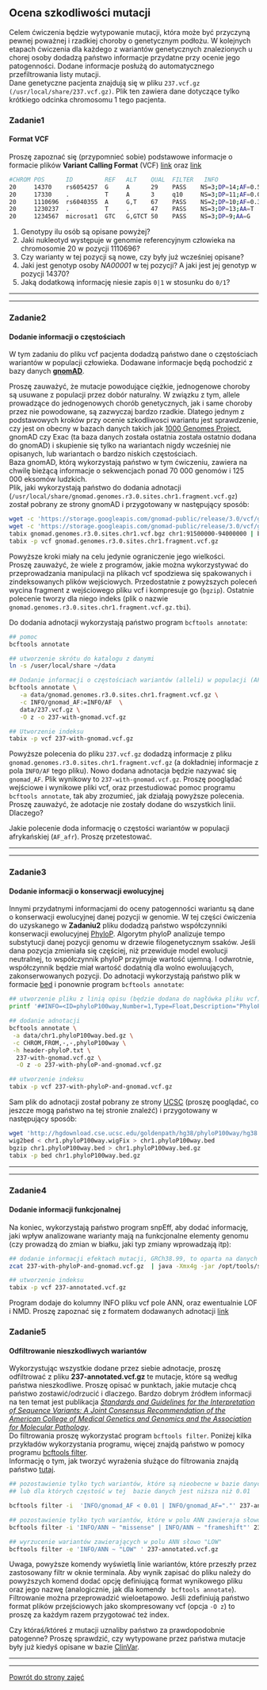 ## Ocena szkodliwości mutacji

Celem ćwiczenia będzie wytypowanie mutacji, która może być przyczyną pewnej poważnej i rzadkiej choroby o
 genetycznym podłożu. W kolejnych etapach ćwiczenia dla każdego z wariantów genetycznych znalezionych u chorej osoby 
dodadzą państwo informacje przydatne przy ocenie jego patogenności. Dodane informacje posłużą do automatycznego 
przefiltrowania listy mutacji.   
Dane genetyczne pacjenta znajdują się w pliku `237.vcf.gz (/usr/local/share/237.vcf.gz)`. Plik ten zawiera
 dane dotyczące tylko krótkiego odcinka chromosomu 1 tego pacjenta.  

### Zadanie1 
#### Format VCF 
Proszę zapoznać się (przypomnieć sobie) podstawowe informacje o formacie plików
 **Variant Calling Format** (VCF) [link](https://en.wikipedia.org/wiki/Variant_Call_Format) oraz [link](https://gatkforums.broadinstitute.org/gatk/discussion/1268/what-is-a-vcf-and-how-should-i-interpret-it)  
```bash
#CHROM POS      ID         REF   ALT    QUAL  FILTER   INFO                             FORMAT       NA00001         NA00002         
20     14370    rs6054257  G     A      29    PASS    NS=3;DP=14;AF=0.5;DB;H2           GT:GQ:DP:HQ  0|0:48:1:51,51  1|0:48:8:51,51  
20     17330    .          T     A      3     q10     NS=3;DP=11;AF=0.017               GT:GQ:DP:HQ  0|0:49:3:58,50  0|1:3:5:65,3    
20     1110696  rs6040355  A     G,T    67    PASS    NS=2;DP=10;AF=0.333,0.667;AA=T;DB GT:GQ:DP:HQ  1|2:21:6:23,27  2|1:2:0:18,2    
20     1230237  .          T     .      47    PASS    NS=3;DP=13;AA=T                   GT:GQ:DP:HQ  0|0:54:7:56,60  0|0:48:4:51,51  
20     1234567  microsat1  GTC   G,GTCT 50    PASS    NS=3;DP=9;AA=G                    GT:GQ:DP     0/1:35:4        0/2:17:2        
```
1. Genotypy ilu osób są opisane powyżej?  
2. Jaki nukleotyd występuje w genomie referencyjnym człowieka na chromosomie 20 w pozycji 1110696? 
3. Czy warianty w tej pozycji są nowe, czy były już wcześniej opisane?  
4. Jaki jest genotyp osoby *NA00001* w tej pozycji? A jaki jest jej genotyp w pozycji 14370?  
5. Jaką dodatkową informację niesie zapis `0|1` w stosunku do `0/1`?

***
***
### Zadanie2 
#### Dodanie informacji o częstościach
W tym zadaniu do pliku vcf pacjenta dodadzą państwo dane o częstościach wariantów w populacji człowieka.
 Dodawane informacje będą pochodzić z bazy danych [**gnomAD**](https://gnomad.broadinstitute.org/).    
 
 Proszę zauważyć, że mutacje powodujące ciężkie, jednogenowe choroby są usuwane z populacji przez dobór naturalny. W związku z tym, 
 allele prowadzące do jednogenowych chorób genetycznych, jak i same choroby przez nie powodowane, są zazwyczaj bardzo rzadkie. 
 Dlatego jednym z podstawowych  kroków przy ocenie szkodliwosci wariantu jest sprawdzenie,
czy jest on obecny w bazach danych takich jak [1000 Genomes Project](https://www.internationalgenome.org/),
 gnomAD czy Exac (ta baza danych została ostatnia została ostatnio dodana do gnomAD) i skupienie się tylko 
 na wariantach nigdy wcześniej nie opisanych, lub wariantach o bardzo niskich częstościach.   
 Baza gnomAD, którą wykorzystają państwo w tym ćwiczeniu, zawiera na chwilę bieżącą informacje o sekwencjach ponad 
70 000 genomów i 125 000 eksomów ludzkich.   
 Plik, jaki wykorzystają państwo do dodania adnotacji (`/usr/local/share/gnomad.genomes.r3.0.sites.chr1.fragment.vcf.gz`)
został pobrany ze strony gnomAD i przygotowany w następujący sposób:  
```bash
wget -c 'https://storage.googleapis.com/gnomad-public/release/3.0/vcf/genomes/gnomad.genomes.r3.0.sites.chr1.vcf.bgz'
wget -c 'https://storage.googleapis.com/gnomad-public/release/3.0/vcf/genomes/gnomad.genomes.r3.0.sites.chr1.vcf.bgz.tbi'
tabix gnomad.genomes.r3.0.sites.chr1.vcf.bgz chr1:91500000-94000000 | bgzip > gnomad.genomes.r3.0.sites.chr1.fragment.vcf.gz
tabix -p vcf gnomad.genomes.r3.0.sites.chr1.fragment.vcf.gz
```
Powyższe kroki miały na celu jedynie ograniczenie jego wielkości.   
Proszę zauważyć, że wiele z programów, jakie można wykorzystywać 
do przeprowadzania manipulacji na plikach vcf spodziewa się spakowanych i zindeksowanych plików wejściowych. Przedostatnie z powyższych 
poleceń wycina fragment z wejściowego pliku vcf i kompresuje go (`bgzip`). Ostatnie polecenie tworzy dla niego indeks 
(plik o nazwie `gnomad.genomes.r3.0.sites.chr1.fragment.vcf.gz.tbi`).   

Do dodania adnotacji wykorzystają państwo program `bcftools annotate`:  
 ```bash
## pomoc
bcftools annotate

## utworzenie skrótu do katalogu z danymi
ln -s /user/local/share ~/data

## Dodanie informacji o częstościach wariantów (alleli) w populacji (AF)
bcftools annotate \
    -a data/gnomad.genomes.r3.0.sites.chr1.fragment.vcf.gz \
    -c INFO/gnomad_AF:=INFO/AF  \
    data/237.vcf.gz \
    -O z -o 237-with-gnomad.vcf.gz

## Utworzenie indeksu
tabix -p vcf 237-with-gnomad.vcf.gz

```
Powyższe polecenia do pliku `237.vcf.gz` dodadzą informacje z pliku `gnomad.genomes.r3.0.sites.chr1.fragment.vcf.gz`
(a dokładniej informacje z pola `INFO/AF` tego pliku). Nowo dodana adnotacja będzie nazywać się `gnomad_AF`. 
Plik wynikowy to `237-with-gnomad.vcf.gz`. Proszę pooglądać wejściowe i wynikowe pliki vcf, oraz przestudiować pomoc programu
 `bcftools annotate`, tak aby zrozumieć, jak działają powyższe polecenia. Proszę zauważyć, 
że adotacje nie zostały dodane do wszystkich linii. Dlaczego?  
   
 Jakie polecenie doda informację o częstości wariantów w populacji afrykańskiej (`AF_afr`). Proszę przetestować.  
 
 ***
 ***
 ### Zadanie3  
 #### Dodanie informacji o konserwacji ewolucyjnej
 Innymi przydatnymi informacjami do oceny patogenności wariantu są dane o konserwacji ewolucyjnej danej pozycji w genomie. 
 W tej części ćwiczenia do uzyskanego w **Zadaniu2** pliku dodadzą państwo współczynniki konserwacji ewolucyjnej 
 [PhyloP](https://www.ncbi.nlm.nih.gov/pmc/articles/PMC2798823/). Algorytm phyloP analizuje 
  tempo substytucji danej pozycji genomu w drzewie filogenetycznym ssaków. Jeśli dana pozycja zmieniała się częściej, niż przewiduje model
  ewolucji neutralnej, to współczynnik phyloP przyjmuje wartość ujemną. I odwrotnie, współczynnik będzie miał wartość dodatnią dla wolno ewoluujących, 
  zakonserwowanych pozycji. Do adnotacji wykorzystają państwo plik w formacie
   [bed](https://genome.ucsc.edu/FAQ/FAQformat.html#format1) i ponownie program `bcftools annotate`:
   ```bash
## utworzenie pliku z linią opisu (będzie dodana do nagłówka pliku vcf):
printf '##INFO=<ID=phyloP100way,Number=1,Type=Float,Description="PhyloP100way conservation score">\n' >  header-phyloP.txt

## dodanie adnotacji
bcftools annotate \
    -a data/chr1.phyloP100way.bed.gz \
    -c CHROM,FROM,-,-,phyloP100way \
    -h header-phyloP.txt \
     237-with-gnomad.vcf.gz \
     -O z -o 237-with-phyloP-and-gnomad.vcf.gz 

## utworzenie indeksu
tabix -p vcf 237-with-phyloP-and-gnomad.vcf.gz
   
```
Sam plik do adnotacji został pobrany ze strony [UCSC](https://genome.ucsc.edu/) (proszę pooglądać,
 co jeszcze mogą państwo na tej stronie znaleźć) i przygotowany w następujący sposób:   
 ```bash
wget 'http://hgdownload.cse.ucsc.edu/goldenpath/hg38/phyloP100way/hg38.100way.phyloP100way/chr1.phyloP100way.wigFix.gz'
wig2bed < chr1.phyloP100way.wigFix > chr1.phyloP100way.bed
bgzip chr1.phyloP100way.bed > chr1.phyloP100way.bed.gz
tabix -p bed chr1.phyloP100way.bed.gz
```

***
***
### Zadanie4 
#### Dodanie informacji funkcjonalnej  
Na koniec, wykorzystają państwo program snpEff, aby dodać informację, jaki wpływ analizowane warianty mają na funkcjonalne elementy 
genomu  (czy prowadzą do zmian w białku, jaki typ zmiany wprowadzają itp):
```bash
## dodanie informacji efektach mutacji, GRCh38.99, to oparta na danych z Ensembl baza danych wykorzystywana przez program 
zcat 237-with-phyloP-and-gnomad.vcf.gz  | java -Xmx4g -jar /opt/tools/snpEff/snpEff.jar GRCh38.99 | bgzip > 237-annotated.vcf.gz

## utworzenie indeksu 
tabix -p vcf 237-annotated.vcf.gz
```
Program dodaje do kolumny INFO pliku vcf pole ANN, oraz ewentualnie LOF i NMD. Proszę zapoznać się z formatem dodawanych adnotacji 
[link](http://snpeff.sourceforge.net/SnpEff_manual.html#input)

### Zadanie5
#### Odfiltrowanie nieszkodliwych wariantów
Wykorzystując wszystkie dodane przez siebie adnotacje, proszę odfiltrować z pliku **237-annotated.vcf.gz** te mutacje, które 
są według państwa nieszkodliwe. Proszę opisać w punktach, jakie mutacje chcą państwo zostawić/odrzucić i dlaczego. Bardzo dobrym 
źródłem informacji na ten temat jest publikacja [*Standards and Guidelines for the Interpretation of Sequence Variants: A Joint Consensus
 Recommendation of the American College of Medical Genetics and Genomics and the Association for Molecular 
 Pathology*](https://www.ncbi.nlm.nih.gov/pmc/articles/PMC4544753/).   
 Do filtrowania proszę wykorzystać program `bcftools filter`.
 Poniżej kilka przykładów wykorzystania programu, więcej znajdą państwo
w pomocy programu [bcftools filter](http://samtools.github.io/bcftools/bcftools.html#filter).  
Informację o tym, jak tworzyć wyrażenia służące do filtrowania znajdą państwo
 [tutaj](http://samtools.github.io/bcftools/bcftools.html#expressions).
```bash
## pozostawienie tylko tych wariantów, które są nieobecne w bazie danych gnomAD
## lub dla których częstość w tej  bazie danych jest niższa niż 0.01

bcftools filter -i  'INFO/gnomad_AF < 0.01 | INFO/gnomad_AF="."' 237-annotated.vcf.gz

## pozostawienie tylko tych wariantów, które w polu ANN zawieraja słowo 'missense' albo albo slowo 'frameshift'
bcftools filter -i 'INFO/ANN ~ "missense" | INFO/ANN ~ "frameshift"' 237-annotated.vcf.gz

## wyrzucenie wariantów zawierających w polu ANN słowo "LOW"
bcftools filter -e 'INFO/ANN ~ "LOW" ' 237-annotated.vcf.gz
``` 
Uwaga, powyższe komendy wyświetlą linie wariantów, które przeszły przez zastosowany filtr w oknie terminala. Aby wynik zapisać
 do pliku należy do powyższych komend dodać opcję definiującą format wynikowego pliku oraz jego nazwę (analogicznie, jak dla komendy `
 bcftools annotate`). Filtrowanie można przeprowadzić wieloetapowo. Jeśli zdefiniują państwo format plików przejściowych jako 
 skompresowany vcf (opcja `-O z`) to proszę za każdym razem przygotować też index. 

Czy któraś/któreś z mutacji uznaliby państwo za prawdopodobnie patogenne? Proszę sprawdzić, czy wytypowane przez państwa mutacje były już kiedyś
 opisane w bazie [ClinVar](https://www.ncbi.nlm.nih.gov/clinvar/). 
 ***
 ***
 [Powrót do strony zajęć](https://github.com/genomika-2020/genomika/blob/master/README.md) 
